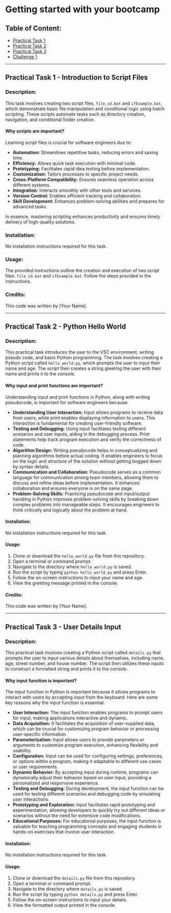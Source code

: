 # Getting started with your bootcamp

## Table of Content:
- [Practical Task 1](#practical-task-1)
- [Practical Task 2](#practical-task-2)
- [Practical Task 3](#practical-task-3)
- [Challenge 1](#challenge-1)

---

## Practical Task 1 - Introduction to Script Files

### Description:
This task involves creating two script files, `file_cd.bat` and `ifExample.bat`, which demonstrate basic file manipulation and conditional logic using batch scripting. These scripts automate tasks such as directory creation, navigation, and conditional folder creation.

#### Why scripts are important?

Learning script files is crucial for software engineers due to:

- **Automation:** Streamlines repetitive tasks, reducing errors and saving time.
- **Efficiency:** Allows quick task execution with minimal code.
- **Prototyping:** Facilitates rapid idea testing before implementation.
- **Customization:** Tailors processes to specific project needs.
- **Cross-Platform Compatibility:** Ensures seamless operation across different systems.
- **Integration:** Interacts smoothly with other tools and services.
- **Version Control:** Enables efficient tracking and collaboration.
- **Skill Development:** Enhances problem-solving abilities and prepares for advanced tasks.

In essence, mastering scripting enhances productivity and ensures timely delivery of high-quality solutions.

### Installation:
No installation instructions required for this task.

### Usage:
The provided instructions outline the creation and execution of two script files: `file_cd.bat` and `ifExample.bat`. Follow the steps provided in the instructions.

### Credits:
This code was written by [Your Name].

---

## Practical Task 2 - Python Hello World

### Description:
This practical task introduces the user to the VSC environment, writing pseudo code, and basic Python programming. The task involves creating a Python script called `hello_world.py`, which prompts the user to input their name and age. The script then creates a string greeting the user with their name and prints it to the console.

#### Why input and print functions are important?

Understanding input and print functions in Python, along with writing pseudocode, is important for software engineers because:

- **Understanding User Interaction:** Input allows programs to receive data from users, while print enables displaying information to users. This interaction is fundamental for creating user-friendly software.
- **Testing and Debugging:** Using input facilitates testing different scenarios and user inputs, aiding in the debugging process. Print statements help track program execution and verify the correctness of code.
- **Algorithm Design:** Writing pseudocode helps in conceptualizing and planning algorithms before actual coding. It enables engineers to focus on the logic and structure of the solution without getting bogged down by syntax details.
- **Communication and Collaboration:** Pseudocode serves as a common language for communication among team members, allowing them to discuss and refine ideas before implementation. It enhances collaboration and ensures everyone is on the same page.
- **Problem-Solving Skills:** Practicing pseudocode and input/output handling in Python improves problem-solving skills by breaking down complex problems into manageable steps. It encourages engineers to think critically and logically about the problem at hand.

#### Installation:
No installation instructions required for this task.

#### Usage:
1. Clone or download the `hello_world.py` file from this repository.
2. Open a terminal or command prompt.
3. Navigate to the directory where `hello_world.py` is saved.
4. Run the script by typing `python hello_world.py` and press Enter.
5. Follow the on-screen instructions to input your name and age.
6. View the greeting message printed in the console.

#### Credits:
This code was written by [Your Name].

---

## Practical Task 3 - User Details Input

### Description:
This practical task involves creating a Python script called `details.py` that prompts the user to input various details about themselves, including name, age, street number, and house number. The script then utilizes these inputs to construct a formatted string and prints it to the console.

#### Why input function is important?

The input function in Python is important because it allows programs to interact with users by accepting input from the keyboard. Here are some key reasons why the input function is essential:

- **User Interaction:** The input function enables programs to prompt users for input, making applications interactive and dynamic.
- **Data Acquisition:** It facilitates the acquisition of user-supplied data, which can be crucial for customizing program behavior or processing user-specific information.
- **Parameterization:** Input allows users to provide parameters or arguments to customize program execution, enhancing flexibility and usability.
- **Configuration:** Input can be used for configuring settings, preferences, or options within a program, making it adaptable to different use cases or user requirements.
- **Dynamic Behavior:** By accepting input during runtime, programs can dynamically adjust their behavior based on user input, providing a personalized and responsive experience.
- **Testing and Debugging:** During development, the input function can be used for testing different scenarios and debugging code by simulating user interactions.
- **Prototyping and Exploration:** Input facilitates rapid prototyping and experimentation, allowing developers to quickly try out different ideas or scenarios without the need for extensive code modifications.
- **Educational Purposes:** For educational purposes, the input function is valuable for teaching programming concepts and engaging students in hands-on exercises that involve user interaction.

#### Installation:
No installation instructions required for this task.

#### Usage:
1. Clone or download the `details.py` file from this repository.
2. Open a terminal or command prompt.
3. Navigate to the directory where `details.py` is saved.
4. Run the script by typing `python details.py` and press Enter.
5. Follow the on-screen instructions to input your details.
6. View the formatted output printed in the console.

